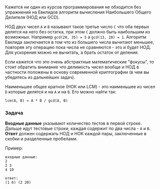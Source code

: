 Кажется ни один из курсов программирования не обходится без упражнений на Евклидов алгоритм вычисления Наибольшего Общего
Делителя (НОД или GCD).

НОД двух чисел `A` и `B` называют такое третье число `C` что оба первых делятся на него без остатка, при этом
`C` должно быть наибольшим из возможных. Например `gcd(20, 35) = 5` а `gcd(13, 28) = 1`. Алгоритм Евклида заключается в том что
из большего числа вычитают меньшее, повторяя эту операцию пока числа не сравняются - это и будет НОД. Для ускорения можно не
вычитать, а брать остаток от деления.

Если кажется что это очень абстрактные математические "фокусы", то стоит обратить внимание что делимость чисел вообще и НОД
в частности положены в основу современной криптографии (в чем вы убедитесь из дальнейших задач).

Наименьшее общее кратное (НОК или LCM) - это наименьшее из чисел `D` которые делятся и на `A` и на `B`. Его можно найти
так:

    lcm(A, B) = A * B / gcd(A, B)

### Задача

**Входные данные** указывают количество тестов в первой строке.  
Дальше идут тестовые строки, каждая содержит по два числа - `A` и `B`.  
**Ответ** должен содержать НОД и НОК каждой пары, заключенные в скобки и разделенные пробелами.

Пример:

    входные данные:
    2
    2 3
    4 10
    
    ответ:
    (1 6) (2 20)
